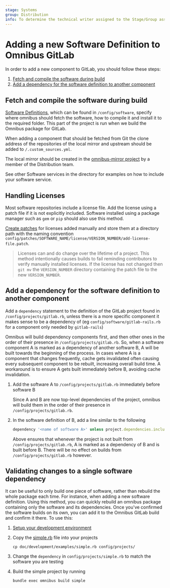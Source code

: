 ```yaml
---
stage: Systems
group: Distribution
info: To determine the technical writer assigned to the Stage/Group associated with this page, see https://handbook.gitlab.com/handbook/product/ux/technical-writing/#assignments
---
```


# Adding a new Software Definition to Omnibus GitLab

In order to add a new component to GitLab, you should follow these steps:

1. [Fetch and compile the software during build](#fetch-and-compile-the-software-during-build)
1. [Add a dependency for the software definition to another component](#add-a-dependency-for-the-software-definition-to-another-component)

## Fetch and compile the software during build

[Software Definitions](../architecture/index.md#software-definitions), which
can be found in `/config/software`, specify where omnibus should fetch the
software, how to compile it and install it to the required folder. This part of
the project is run when we build the Omnibus package for GitLab.

When adding a component that should be fetched from Git the clone address of the
repositories of the local mirror and upstream should be added to
`/.custom_sources.yml`.

The local mirror should be created in the [omnibus-mirror project](omnibus-mirror.md) by a member of the Distribution team.

See other Software services in the directory for examples on how to include your
software service.

## Handling Licenses

Most software repositories include a license file. Add the license using a patch
file if it is not explicitly included. Software installed using a package manager
such as `gem` or `pip` should also use this method.

[Create patches](creating-patches.md) for licenses added manually and store them
at a directory path with the naming convention
`config/patches/SOFTWARE_NAME/license/VERSION_NUMBER/add-license-file.patch`.

> Licenses can and do change over the lifetime of a project. This method
> intentionally causes builds to fail reminding contributors to verify manually
> installed licenses. If the license has not changed then `git mv` the `VERSION_NUMBER`
> directory containing the patch file to the new `VERSION_NUMBER`.

## Add a dependency for the software definition to another component

Add a `dependency` statement to the definition of the GitLab project found in
`/config/projects/gitlab.rb`, unless there is a more specific component it makes
sense to be a dependency of (eg `config/software/gitlab-rails.rb` for a
component only needed by `gitlab-rails`)

Omnibus will build dependency components first, and then other ones in the order
of their presence in `/config/projects/gitlab.rb`. So, when a software component
A is marked as a dependency of another software B, A will be built towards the
beginning of the process. In cases where A is a component that changes frequently, cache gets invalidated often causing every subsequent component to be
rebuilt, increasing overall build time. A workaround is to ensure A gets built
immediately before B, avoiding cache invalidation.

1. Add the software A to `/config/projects/gitlab.rb` immediately before
   software B

   Since A and B are now top-level dependencies of the project, omnibus will
   build them in the order of their presence in `/config/projects/gitlab.rb`.

1. In the software definition of B, add a line similar to the following

   ```ruby
   dependency '<name of software A>' unless project.dependencies.include?('<name of software A>')
   ```

   Above ensures that whenever the project is not built from
   `/config/projects/gitlab.rb`, A is marked as a dependency of B and is built
   before B. There will be no effect on builds from `/config/projects/gitlab.rb`
   however.

## Validating changes to a single software dependency

It can be useful to only build one piece of software, rather than rebuild the whole package each time. For instance,
when adding a new software definition. Using this method, you can quickly rebuild an omnibus package containing only
the software and its dependencies. Once you've confirmed the software builds on its own, you can add it to the Omnibus GitLab
build and confirm it there. To use this:

1. [Setup your development environment](setup.md)
1. Copy the [simple.rb](https://gitlab.com/gitlab-org/omnibus-gitlab/-/blob/master/doc/development/examples/simple.rb) file into your projects

   ```shell
   cp doc/development/examples/simple.rb config/projects/
   ```

1. Change the `dependency` in `config/projects/simple.rb` to match the software you are testing
1. Build the simple project by running

   ```shell
   bundle exec omnibus build simple
   ```
